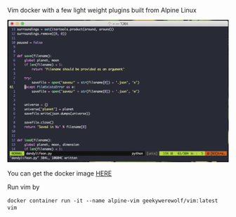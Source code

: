 Vim docker with a few light weight plugins built from Alpine Linux

![Example: ](/screenshot.png?raw=true "Example")

You can get the docker image [HERE]( https://hub.docker.com/r/geekywerewolf/vim)

Run vim by
```
docker container run -it --name alpine-vim geekywerewolf/vim:latest vim
```
